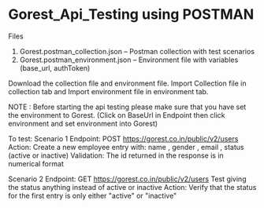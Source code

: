# Gorest_Api_Testing using POSTMAN


Files
1. Gorest.postman_collection.json – Postman collection with test scenarios
2. Gorest.postman_environment.json – Environment file with variables (base_url, authToken)

Download the collection file and environment file. Import Collection file in collection tab and Import environment file in environment tab.

NOTE : Before starting the api testing please make sure that you have set the environment to Gorest. (Click on BaseUrl in Endpoint then click environment and set environment into Gorest)

To test:
Scenario 1
   Endpoint: POST https://gorest.co.in/public/v2/users
   Action: Create a new employee entry with:
   name , gender , email , status (active or inactive)
   Validation: The id returned in the response is in numerical format
   
Scenario 2
   Endpoint: GET https://gorest.co.in/public/v2/users
   Test giving the status anything instead of active or inactive
   Action: Verify that the status for the first entry is only either "active" or "inactive"
